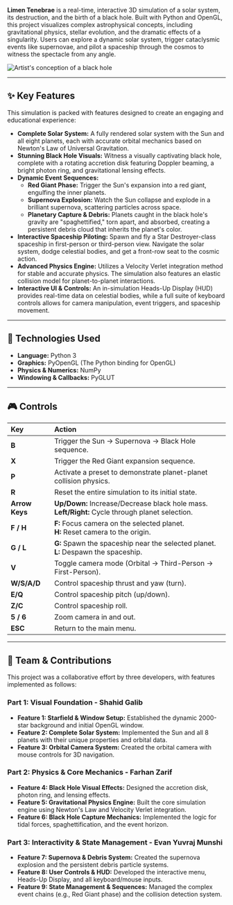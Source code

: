 **Limen Tenebrae** is a real-time, interactive 3D simulation of a solar system, its destruction, and the birth of a black hole. Built with Python and OpenGL, this project visualizes complex astrophysical concepts, including gravitational physics, stellar evolution, and the dramatic effects of a singularity. Users can explore a dynamic solar system, trigger cataclysmic events like supernovae, and pilot a spaceship through the cosmos to witness the spectacle from any angle.



![Artist's conception of a black hole](https://www.unistellar.com/wp-content/uploads/2023/08/BH_labeled-scaled.jpeg)


---

## ✨ Key Features

This simulation is packed with features designed to create an engaging and educational experience:

* **Complete Solar System:** A fully rendered solar system with the Sun and all eight planets, each with accurate orbital mechanics based on Newton's Law of Universal Gravitation.
* **Stunning Black Hole Visuals:** Witness a visually captivating black hole, complete with a rotating accretion disk featuring Doppler beaming, a bright photon ring, and gravitational lensing effects.
* **Dynamic Event Sequences:**
    * **Red Giant Phase:** Trigger the Sun's expansion into a red giant, engulfing the inner planets.
    * **Supernova Explosion:** Watch the Sun collapse and explode in a brilliant supernova, scattering particles across space.
    * **Planetary Capture & Debris:** Planets caught in the black hole's gravity are "spaghettified," torn apart, and absorbed, creating a persistent debris cloud that inherits the planet's color.
* **Interactive Spaceship Piloting:** Spawn and fly a Star Destroyer-class spaceship in first-person or third-person view. Navigate the solar system, dodge celestial bodies, and get a front-row seat to the cosmic action.
* **Advanced Physics Engine:** Utilizes a Velocity Verlet integration method for stable and accurate physics. The simulation also features an elastic collision model for planet-to-planet interactions.
* **Interactive UI & Controls:** An in-simulation Heads-Up Display (HUD) provides real-time data on celestial bodies, while a full suite of keyboard controls allows for camera manipulation, event triggers, and spaceship movement.

---

## 🚀 Technologies Used

* **Language:** Python 3
* **Graphics:** PyOpenGL (The Python binding for OpenGL)
* **Physics & Numerics:** NumPy
* **Windowing & Callbacks:** PyGLUT

---

## 🎮 Controls

| Key          | Action                                                                   |
| :----------- | :----------------------------------------------------------------------- |
| **B** | Trigger the Sun -> Supernova -> Black Hole sequence.                     |
| **X** | Trigger the Red Giant expansion sequence.                                |
| **P** | Activate a preset to demonstrate planet-planet collision physics.        |
| **R** | Reset the entire simulation to its initial state.                        |
| **Arrow Keys** | **Up/Down:** Increase/Decrease black hole mass. <br> **Left/Right:** Cycle through planet selection. |
| **F / H** | **F:** Focus camera on the selected planet. <br> **H:** Reset camera to the origin. |
| **G / L** | **G:** Spawn the spaceship near the selected planet. <br> **L:** Despawn the spaceship. |
| **V** | Toggle camera mode (Orbital -> Third-Person -> First-Person).            |
| **W/S/A/D** | Control spaceship thrust and yaw (turn).                                 |
| **E/Q** | Control spaceship pitch (up/down).                                       |
| **Z/C** | Control spaceship roll.                                                  |
| **5 / 6** | Zoom camera in and out.                                                  |
| **ESC** | Return to the main menu.                                                 |

---

## 👥 Team & Contributions

This project was a collaborative effort by three developers, with features implemented as follows:

### **Part 1: Visual Foundation - Shahid Galib**

* **Feature 1: Starfield & Window Setup:** Established the dynamic 2000-star background and initial OpenGL window.
* **Feature 2: Complete Solar System:** Implemented the Sun and all 8 planets with their unique properties and orbital data.
* **Feature 3: Orbital Camera System:** Created the orbital camera with mouse controls for 3D navigation.

### **Part 2: Physics & Core Mechanics - Farhan Zarif**

* **Feature 4: Black Hole Visual Effects:** Designed the accretion disk, photon ring, and lensing effects.
* **Feature 5: Gravitational Physics Engine:** Built the core simulation engine using Newton's Law and Velocity Verlet integration.
* **Feature 6: Black Hole Capture Mechanics:** Implemented the logic for tidal forces, spaghettification, and the event horizon.

### **Part 3: Interactivity & State Management - Evan Yuvraj Munshi**

* **Feature 7: Supernova & Debris System:** Created the supernova explosion and the persistent debris particle systems.
* **Feature 8: User Controls & HUD:** Developed the interactive menu, Heads-Up Display, and all keyboard/mouse inputs.
* **Feature 9: State Management & Sequences:** Managed the complex event chains (e.g., Red Giant phase) and the collision detection system.
